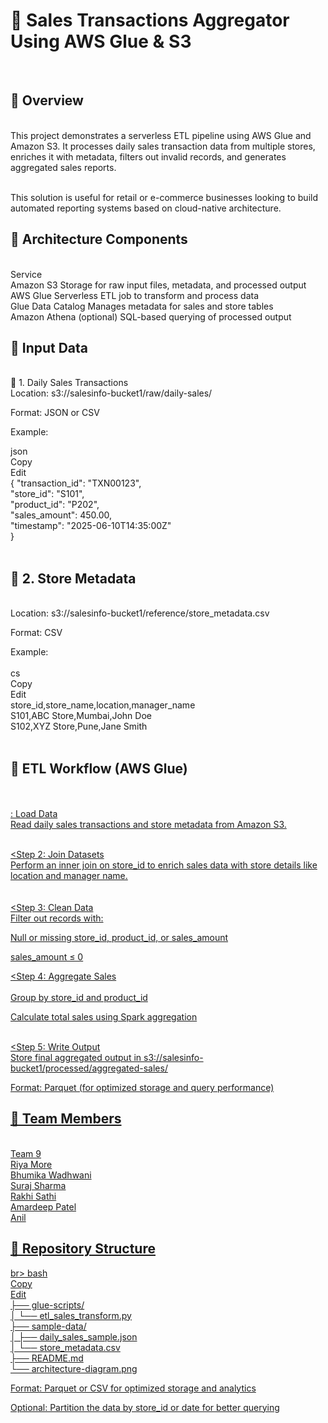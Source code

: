 <h1>🧾 Sales Transactions Aggregator Using AWS Glue & S3</h1><br>
<h2>📌 Overview</h2><br>
This project demonstrates a serverless ETL pipeline using AWS Glue and Amazon S3. It processes daily sales transaction data from multiple stores, enriches it with metadata, filters out invalid records, and generates aggregated sales reports.<br><br>

This solution is useful for retail or e-commerce businesses looking to build automated reporting systems based on cloud-native architecture.<br>

<h2>🧱 Architecture Components</h2><br>
Service	<br>
Amazon S3	Storage for raw input files, metadata, and processed output<br>
AWS Glue	Serverless ETL job to transform and process data<br>
Glue Data Catalog	Manages metadata for sales and store tables<br>
Amazon Athena (optional)	SQL-based querying of processed output<br>

<h2>📂 Input Data</h2><br>
🛒 1. Daily Sales Transactions<br>
Location: s3://salesinfo-bucket1/raw/daily-sales/<br>

Format: JSON or CSV<br>

Example:<br>

json<br>
Copy<br>
Edit<br>
{
  "transaction_id": "TXN00123",<br>
  "store_id": "S101",<br>
  "product_id": "P202",<br>
  "sales_amount": 450.00,<br>
  "timestamp": "2025-06-10T14:35:00Z"<br>
}<br><br>
<h2>🏬 2. Store Metadata</h2><br>
Location: s3://salesinfo-bucket1/reference/store_metadata.csv<br>

Format: CSV<br>

Example:<br>
<br>
cs<br>
Copy<br>
Edit<br>
store_id,store_name,location,manager_name<br>
S101,ABC Store,Mumbai,John Doe<br>
S102,XYZ Store,Pune,Jane Smith<br><br>
<h2>🔄 ETL Workflow (AWS Glue)</h2><br><br>
<u><Step 1</u>: Load Data<br>
Read daily sales transactions and store metadata from Amazon S3.<br><br>

<u><Step 2</u>: Join Datasets<br>
Perform an inner join on store_id to enrich sales data with store details like location and manager name.<br>
<br><br>
<u><Step 3</u>: Clean Data<br>
Filter out records with:<br>

Null or missing store_id, product_id, or sales_amount<br>

sales_amount ≤ 0<br>

<u><Step 4</u>: Aggregate Sales<br><br>
Group by store_id and product_id<br>

Calculate total sales using Spark aggregation<br><br>

<u><Step 5</u>: Write Output<br>
Store final aggregated output in s3://salesinfo-bucket1/processed/aggregated-sales/<br>

Format: Parquet (for optimized storage and query performance)<br>

<h2>👥 Team Members</h2><br>
Team 9<br>
Riya More<br>
Bhumika Wadhwani<br>
Suraj Sharma<br>
Rakhi Sathi<br>
Amardeep Patel<br>
Anil <br>

<h2>📁 Repository Structure</h2>br>
bash<br>
Copy<br>
Edit<br>
├── glue-scripts/<br>
│   └── etl_sales_transform.py <br>     
├── sample-data/<br>
│   ├── daily_sales_sample.json<br>
│   └── store_metadata.csv<br>
├── README.md<br>                     
└── architecture-diagram.png<br>         


Format: Parquet or CSV for optimized storage and analytics

Optional: Partition the data by store_id or date for better querying
